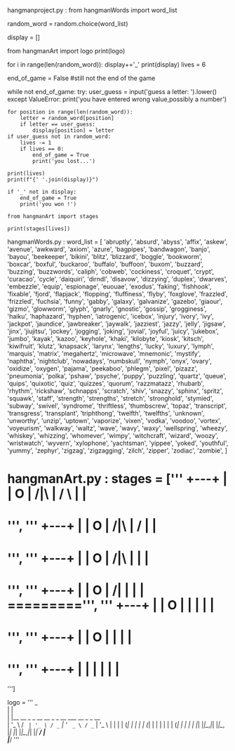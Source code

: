 hangmanproject.py : 
from hangmanWords import word_list

random_word = random.choice(word_list)

display = []

from hangmanArt import logo
print(logo)

for i in range(len(random_word)):
    display+='_'
print(display)
lives = 6

end_of_game = False #still not the end of the game

while not end_of_game:
    try:
        user_guess = input('guess a letter: ').lower()
    except ValueError:
        print('you have entered wrong value,possibly a number')

    for position in range(len(random_word)):
        letter = random_word[position]
        if letter == user_guess:
            display[position] = letter
    if user_guess not in random_word:
        lives -= 1
        if lives == 0:
            end_of_game = True
            print('you lost...')

    print(lives)
    print(f"{' '.join(display)}")

    if '_' not in display:
        end_of_game = True
        print('you won !')

    from hangmanArt import stages

    print(stages[lives])

hangmanWords.py : 
word_list = [
'abruptly',
'absurd',
'abyss',
'affix',
'askew',
'avenue',
'awkward',
'axiom',
'azure',
'bagpipes',
'bandwagon',
'banjo',
'bayou',
'beekeeper',
'bikini',
'blitz',
'blizzard',
'boggle',
'bookworm',
'boxcar',
'boxful',
'buckaroo',
'buffalo',
'buffoon',
'buxom',
'buzzard',
'buzzing',
'buzzwords',
'caliph',
'cobweb',
'cockiness',
'croquet',
'crypt',
'curacao',
'cycle',
'daiquiri',
'dirndl',
'disavow',
'dizzying',
'duplex',
'dwarves',
'embezzle',
'equip',
'espionage',
'euouae',
'exodus',
'faking',
'fishhook',
'fixable',
'fjord',
'flapjack',
'flopping',
'fluffiness',
'flyby',
'foxglove',
'frazzled',
'frizzled',
'fuchsia',
'funny',
'gabby',
'galaxy',
'galvanize',
'gazebo',
'giaour',
'gizmo',
'glowworm',
'glyph',
'gnarly',
'gnostic',
'gossip',
'grogginess',
'haiku',
'haphazard',
'hyphen',
'iatrogenic',
'icebox',
'injury',
'ivory',
'ivy',
'jackpot',
'jaundice',
'jawbreaker',
'jaywalk',
'jazziest',
'jazzy',
'jelly',
'jigsaw',
'jinx',
'jiujitsu',
'jockey',
'jogging',
'joking',
'jovial',
'joyful',
'juicy',
'jukebox',
'jumbo',
'kayak',
'kazoo',
'keyhole',
'khaki',
'kilobyte',
'kiosk',
'kitsch',
'kiwifruit',
'klutz',
'knapsack',
'larynx',
'lengths',
'lucky',
'luxury',
'lymph',
'marquis',
'matrix',
'megahertz',
'microwave',
'mnemonic',
'mystify',
'naphtha',
'nightclub',
'nowadays',
'numbskull',
'nymph',
'onyx',
'ovary',
'oxidize',
'oxygen',
'pajama',
'peekaboo',
'phlegm',
'pixel',
'pizazz',
'pneumonia',
'polka',
'pshaw',
'psyche',
'puppy',
'puzzling',
'quartz',
'queue',
'quips',
'quixotic',
'quiz',
'quizzes',
'quorum',
'razzmatazz',
'rhubarb',
'rhythm',
'rickshaw',
'schnapps',
'scratch',
'shiv',
'snazzy',
'sphinx',
'spritz',
'squawk',
'staff',
'strength',
'strengths',
'stretch',
'stronghold',
'stymied',
'subway',
'swivel',
'syndrome',
'thriftless',
'thumbscrew',
'topaz',
'transcript',
'transgress',
'transplant',
'triphthong',
'twelfth',
'twelfths',
'unknown',
'unworthy',
'unzip',
'uptown',
'vaporize',
'vixen',
'vodka',
'voodoo',
'vortex',
'voyeurism',
'walkway',
'waltz',
'wave',
'wavy',
'waxy',
'wellspring',
'wheezy',
'whiskey',
'whizzing',
'whomever',
'wimpy',
'witchcraft',
'wizard',
'woozy',
'wristwatch',
'wyvern',
'xylophone',
'yachtsman',
'yippee',
'yoked',
'youthful',
'yummy',
'zephyr',
'zigzag',
'zigzagging',
'zilch',
'zipper',
'zodiac',
'zombie',
]

hangmanArt.py : 
stages = ['''
  +---+
  |   |
  O   |
 /|\  |
 / \  |
      |
=========
''', '''
  +---+
  |   |
  O   |
 /|\  |
 /    |
      |
=========
''', '''
  +---+
  |   |
  O   |
 /|\  |
      |
      |
=========
''', '''
  +---+
  |   |
  O   |
 /|   |
      |
      |
=========''', '''
  +---+
  |   |
  O   |
  |   |
      |
      |
=========
''', '''
  +---+
  |   |
  O   |
      |
      |
      |
=========
''', '''
  +---+
  |   |
      |
      |
      |
      |
=========
''']

logo = ''' 
 _                                             
| |                                            
| |__   __ _ _ __   __ _ _ __ ___   __ _ _ __  
| '_ \ / _` | '_ \ / _` | '_ ` _ \ / _` | '_ \ 
| | | | (_| | | | | (_| | | | | | | (_| | | | |
|_| |_|\__,_|_| |_|\__, |_| |_| |_|\__,_|_| |_|
                    __/ |                      
                   |___/    '''






